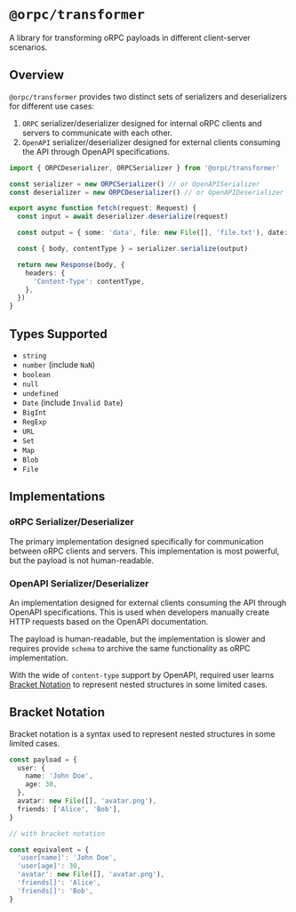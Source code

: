 # `@orpc/transformer`

A library for transforming oRPC payloads in different client-server scenarios.

## Overview

`@orpc/transformer` provides two distinct sets of serializers and deserializers for different use cases:

1. `ORPC` serializer/deserializer designed for internal oRPC clients and servers to communicate with each other.
2. `OpenAPI` serializer/deserializer designed for external clients consuming the API through OpenAPI specifications.

```ts
import { ORPCDeserializer, ORPCSerializer } from '@orpc/transformer'

const serializer = new ORPCSerializer() // or OpenAPISerializer
const deserializer = new ORPCDeserializer() // or OpenAPIDeserializer

export async function fetch(request: Request) {
  const input = await deserializer.deserialize(request)

  const output = { some: 'data', file: new File([], 'file.txt'), date: new Date() }

  const { body, contentType } = serializer.serialize(output)

  return new Response(body, {
    headers: {
      'Content-Type': contentType,
    },
  })
}
```

## Types Supported

- `string`
- `number` (include `NaN`)
- `boolean`
- `null`
- `undefined`
- `Date` (include `Invalid Date`)
- `BigInt`
- `RegExp`
- `URL`
- `Set`
- `Map`
- `Blob`
- `File`

## Implementations

### oRPC Serializer/Deserializer

The primary implementation designed specifically for communication between oRPC clients and servers.
This implementation is most powerful, but the payload is not human-readable.

### OpenAPI Serializer/Deserializer

An implementation designed for external clients consuming the API through OpenAPI specifications. This is used when developers manually create HTTP requests based on the OpenAPI documentation.

The payload is human-readable, but the implementation is slower and requires provide `schema` to archive the same functionality as oRPC implementation.

With the wide of `content-type` support by OpenAPI, required user learns [Bracket Notation](#bracket-notation) to represent nested structures in some limited cases.

## Bracket Notation

Bracket notation is a syntax used to represent nested structures in some limited cases.

```ts
const payload = {
  user: {
    name: 'John Doe',
    age: 30,
  },
  avatar: new File([], 'avatar.png'),
  friends: ['Alice', 'Bob'],
}

// with bracket notation

const equivalent = {
  'user[name]': 'John Doe',
  'user[age]': 30,
  'avatar': new File([], 'avatar.png'),
  'friends[]': 'Alice',
  'friends[]': 'Bob',
}
```
